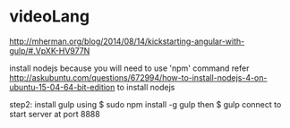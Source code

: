 # videoLang

http://mherman.org/blog/2014/08/14/kickstarting-angular-with-gulp/#.VpXK-HV977N

install nodejs because you will need to use 'npm' command
refer http://askubuntu.com/questions/672994/how-to-install-nodejs-4-on-ubuntu-15-04-64-bit-edition to install nodejs

step2: install gulp using 
                                       $ sudo npm install -g gulp
then 
                                       $ gulp connect 
to start server at port 8888 
